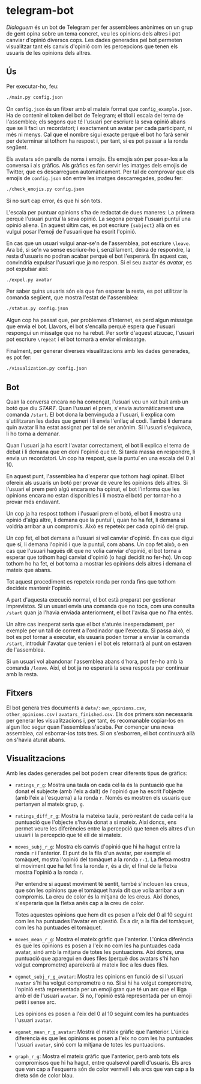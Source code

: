 # telegram-bot

_Dialoguem_ és un bot de Telegram per fer assemblees anònimes
on un grup de gent opina sobre un tema concret,
veu les opinions dels altres
i pot canviar d'opinió diversos cops.
Les dades generades pel bot permeten visualitzar
tant els canvis d'opinió
com les percepcions que tenen els usuaris de les opinions dels altres.

## Ús

Per executar-ho, feu:

```sh
./main.py config.json
```

On `config.json` és un fitxer amb el mateix format que `config_example.json`.
Ha de contenir el token del bot de Telegram;
el títol i escala del tema de l'assemblea;
els segons que té l'usuari per escriure la seva opinió
abans que se li faci un recordatori;
i exactament un avatar per cada participant, ni més ni menys.
Cal que el nombre sigui exacte perquè
el bot ho farà servir per determinar si tothom ha respost i, per tant,
si es pot passar a la ronda següent.

Els avatars són parells de noms i emojis.
Els emojis són per posar-los a la conversa i als gràfics.
Als gràfics es fan servir les imatges dels emojis de Twitter,
que es descarreguen automàticament.
Per tal de comprovar que els emojis de `config.json`
són entre les imatges descarregades, podeu fer:

```sh
./check_emojis.py config.json
```

Si no surt cap error, és que hi són tots.

L'escala per puntuar opinions s'ha de redactat de dues maneres:
La primera perquè l'usuari puntuï la seva opinió.
La segona perquè l'usuari puntuï una opinió aliena.
En aquest últim cas, es pot escriure `{subject}`
allà on es vulgui posar l'emoji de l'usuari que ha escrit l'opinió.

En cas que un usuari vulgui anar-se'n de l'assemblea, pot escriure `\leave`.
Ara bé, si se'n va sense escriure-ho i, senzillament, deixa de respondre,
la resta d'usuaris no podran acabar perquè el bot l'esperarà.
En aquest cas, convindria expulsar l'usuari que ja no respon.
Si el seu avatar és _avatar_, es pot expulsar així:

```sh
./expel.py avatar
```

Per saber quins usuaris són els que fan esperar la resta,
es pot utilitzar la comanda següent, que mostra l'estat de l'assemblea:

```sh
./status.py config.json
```

Algun cop ha passat que, per problemes d'Internet,
es perd algun missatge que envia el bot.
Llavors, el bot s'encalla perquè espera
que l'usuari respongui un missatge que no ha rebut.
Per sortir d'aquest atzucac, l'usuari pot escriure `\repeat`
i el bot tornarà a enviar el missatge.

Finalment, per generar diverses visualitzacions amb les dades generades,
es pot fer:

```sh
./visualization.py config.json
```

## Bot

Quan la conversa encara no ha començat, l'usuari veu un xat buit
amb un botó que diu _START_.
Quan l'usuari el prem, s'envia automàticament una comanda `/start`.
El bot dona la benvinguda a l'usuari,
li explica com s'utilitzaran les dades que generi
i li envia l'enllaç al codi.
També li demana quin avatar li ha estat assignat per tal de ser anònim.
Si l'usuari s'equivoca, li ho torna a demanar.

Quan l'usuari ja ha escrit l'avatar correctament,
el bot li explica el tema de debat i li demana que en doni l'opinió que té.
Si tarda massa en respondre, li envia un recordatori.
Un cop ha respost, que la puntuï en una escala del 0 al 10.

En aquest punt, l'assemblea ha d'esperar que tothom hagi opinat.
El bot ofereix als usuaris un botó per
provar de veure les opinions dels altres.
Si l'usuari el prem però algú encara no ha opinat,
el bot l'informa que les opinions encara no estan disponibles
i li mostra el botó per tornar-ho a provar més endavant.

Un cop ja ha respost tothom i l'usuari prem el botó,
el bot li mostra una opinió d'algú altre,
li demana que la puntuï
i, quan ho ha fet, li demana si voldria arribar a un compromís.
Això es repeteix per cada opinió del grup.

Un cop fet, el bot demana a l'usuari si vol canviar d'opinió.
En cas que digui que sí,
li demana l'opinió i que la puntuï, com abans.
Un cop fet això,
o en cas que l'usuari hagués dit que no volia canviar d'opinió,
el bot torna a esperar que tothom hagi canviat d'opinió
(o hagi decidit no fer-ho).
Un cop tothom ho ha fet,
el bot torna a mostrar les opinions dels altres
i demana el mateix que abans.

Tot aquest procediment es repeteix ronda per ronda
fins que tothom decideix mantenir l'opinió.

A part d'aquesta execució normal,
el bot està preparat per gestionar imprevistos.
Si un usuari envia una comanda que no toca,
com una consulta `/start` quan ja l'havia enviada anteriorment,
el bot l'avisa que no l'ha entès.

Un altre cas inesperat seria que el bot s'aturés inesperadament,
per exemple per un tall de corrent a l'ordinador que l'executa.
Si passa això, el bot es pot tornar a executar,
els usuaris poden tornar a enviar la comanda `/start`,
introduir l'avatar que tenien
i el bot els retornarà al punt on estaven de l'assemblea.

Si un usuari vol abandonar l'assemblea abans d'hora,
pot fer-ho amb la comanda `/leave`.
Així, el bot ja no esperarà la seva resposta per continuar amb la resta.

## Fitxers

El bot genera tres documents a `data/`:
`own_opinions.csv`, `other_opinions.csv` i `avatars_finished.csv`.
Els dos primers són necessaris per generar les visualitzacions i, per tant,
és recomanable copiar-los en algun lloc segur quan l'assemblea s'acaba.
Per començar una nova assemblea, cal esborrar-los tots tres.
Si on s'esborren, el bot continuarà allà on s'havia aturat abans.

## Visualitzacions

Amb les dades generades pel bot podem crear diferents tipus de gràfics:

* `ratings_r_g`:
  Mostra una taula on cada cel·la és
  la puntuació que ha donat el subjecte (amb l'eix a dalt)
  de l'opinió que ha escrit l'objecte (amb l'eix a l'esquerra)
  a la ronda `r`.
  Només es mostren els usuaris que pertanyen al mateix grup, `g`.

* `ratings_diff_r_g`:
  Mostra la mateixa taula, però restant de cada cel·la
  la puntuació que l'objecte s'havia donat a si mateix.
  Així doncs, ens permet veure les diferències entre
  la percepció que tenen els altres d'un usuari
  i la percepció que té ell de si mateix.

* `moves_subj_r_g`:
  Mostra els canvis d'opinió que hi ha hagut entre la ronda `r` i l'anterior.
  El punt de la fila d'un avatar, per exemple el tomàquet, mostra
  l'opinió del tomàquet a la ronda `r-1`.
  La fletxa mostra el moviment que ha fet fins la ronda `r`, és a dir,
  el final de la fletxa mostra l'opinió a la ronda `r`.

  Per entendre si aquest moviment té sentit,
  també s'inclouen les creus,
  que són les opinions que el tomàquet
  havia dit que volia arribar a un compromís.
  La creu de color és la mitjana de les creus.
  Així doncs, s'esperaria que la fletxa anés cap a la creu de color.

  Totes aquestes opinions que hem dit es posen a l'eix del 0 al 10 seguint
  com les ha puntuades l'avatar en qüestió.
  És a dir, a la fila del tomàquet, com les ha puntuades el tomàquet.

* `moves_mean_r_g`:
  Mostra el mateix gràfic que l'anterior.
  L'única diferència és que les opinions es posen a l'eix
  no com les ha puntuades cada avatar,
  sinó amb la mitjana de totes les puntuacions.
  Així doncs, una puntuació que aparegui en dues files
  (perquè dos avatars s'hi han volgut comprometre)
  apareixerà al mateix lloc a les dues files.

* `egonet_subj_r_g_avatar`:
  Mostra les opinions en funció de si l'usuari `avatar`
  s'hi ha volgut comprometre o no.
  Si si hi ha volgut comprometre,
  l'opinió està representada per un emoji gran
  que té un arc que el lliga amb el de l'usuari `avatar`.
  Si no, l'opinió està representada per un emoji petit i sense arc.

  Les opinions es posen a l'eix del 0 al 10 seguint
  com les ha puntuades l'usuari `avatar`.

* `egonet_mean_r_g_avatar`:
  Mostra el mateix gràfic que l'anterior.
  L'única diferència és que les opinions es posen a l'eix
  no com les ha puntuades l'usuari `avatar`,
  sinó com la mitjana de totes les puntuacions.

* `graph_r_g`:
  Mostra el mateix gràfic que l'anterior,
  però amb tots els compromisos que hi ha hagut,
  entre qualsevol parell d'usuaris.
  Els arcs que van cap a l'esquerra són de color vermell
  i els arcs que van cap a la dreta són de color blau.
